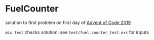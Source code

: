 # FuelCounter

solution to first problem on first day of [Advent of Code 2019](https://adventofcode.org/2019/day/1)

`mix test` checks solution;  see `test/fuel_counter_test.exs` for inputs
